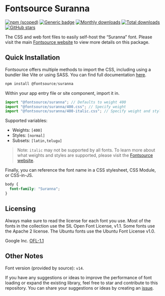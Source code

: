 # Fontsource Suranna

[![npm (scoped)](https://img.shields.io/npm/v/@fontsource/suranna?color=brightgreen)](https://www.npmjs.com/package/@fontsource/suranna) [![Generic badge](https://img.shields.io/badge/fontsource-passing-brightgreen)](https://github.com/fontsource/fontsource) [![Monthly downloads](https://badgen.net/npm/dm/@fontsource/suranna)](https://github.com/fontsource/fontsource) [![Total downloads](https://badgen.net/npm/dt/@fontsource/suranna)](https://github.com/fontsource/fontsource) [![GitHub stars](https://img.shields.io/github/stars/fontsource/fontsource.svg?style=social&label=Star)](https://github.com/fontsource/fontsource/stargazers)

The CSS and web font files to easily self-host the “Suranna” font. Please visit the main [Fontsource website](https://fontsource.org/fonts/suranna) to view more details on this package.

## Quick Installation

Fontsource offers multiple methods to import the CSS, including using a bundler like Vite or using SASS. You can find full documentation [here](https://fontsource.org/docs/getting-started/introduction).

```javascript
npm install @fontsource/suranna
```

Within your app entry file or site component, import it in.

```javascript
import "@fontsource/suranna"; // Defaults to weight 400
import "@fontsource/suranna/400.css"; // Specify weight
import "@fontsource/suranna/400-italic.css"; // Specify weight and style
```

Supported variables:
- Weights: `[400]`
- Styles: `[normal]`
- Subsets: `[latin,telugu]`

> Note: `italic` may not be supported by all fonts. To learn more about what weights and styles are supported, please visit the [Fontsource website](https://fontsource.org/fonts/suranna).

Finally, you can reference the font name in a CSS stylesheet, CSS Module, or CSS-in-JS.

```css
body {
  font-family: "Suranna";
}
```

## Licensing
Always make sure to read the license for each font you use. Most of the fonts in the collection use the SIL Open Font License, v1.1. Some fonts use the Apache 2 license. The Ubuntu fonts use the Ubuntu Font License v1.0.

Google Inc.
[OFL-1.1](http://scripts.sil.org/OFL)

## Other Notes
Font version (provided by source): `v14`.

If you have any suggestions or ideas to improve the performance of font loading or expand the existing library, feel free to star and contribute to this repository. You can share your suggestions or ideas by creating an [issue](https://github.com/fontsource/fontsource/issues).